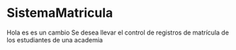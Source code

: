 # SistemaMatricula
Hola es es un cambio
Se desea llevar el control de registros de matrícula de los estudiantes de una academia

